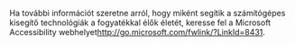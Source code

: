 <Token xmlns:xlink="http://www.w3.org/1999/xlink">Ha további információt szeretne arról, hogy miként segítik a számítógépes kisegítő technológiák a fogyatékkal élők életét, keresse fel a <externalLink xmlns="http://ddue.schemas.microsoft.com/authoring/2003/5"><linkText>Microsoft Accessibility webhelyet</linkText><linkUri>http://go.microsoft.com/fwlink/?LinkId=8431</linkUri></externalLink>.</Token>

<!--HONumber=May16_HO1-->


